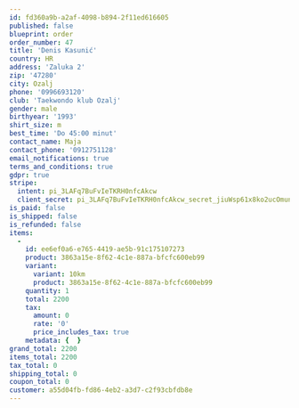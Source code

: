 ```yaml
---
id: fd360a9b-a2af-4098-b894-2f11ed616605
published: false
blueprint: order
order_number: 47
title: 'Denis Kasunić'
country: HR
address: 'Zaluka 2'
zip: '47280'
city: Ozalj
phone: '0996693120'
club: 'Taekwondo klub Ozalj'
gender: male
birthyear: '1993'
shirt_size: m
best_time: 'Do 45:00 minut'
contact_name: Maja
contact_phone: '0912751128'
email_notifications: true
terms_and_conditions: true
gdpr: true
stripe:
  intent: pi_3LAFq7BuFvIeTKRH0nfcAkcw
  client_secret: pi_3LAFq7BuFvIeTKRH0nfcAkcw_secret_jiuWsp61x8ko2ucOmunyzeGsI
is_paid: false
is_shipped: false
is_refunded: false
items:
  -
    id: ee6ef0a6-e765-4419-ae5b-91c175107273
    product: 3863a15e-8f62-4c1e-887a-bfcfc600eb99
    variant:
      variant: 10km
      product: 3863a15e-8f62-4c1e-887a-bfcfc600eb99
    quantity: 1
    total: 2200
    tax:
      amount: 0
      rate: '0'
      price_includes_tax: true
    metadata: {  }
grand_total: 2200
items_total: 2200
tax_total: 0
shipping_total: 0
coupon_total: 0
customer: a55d04fb-fd86-4eb2-a3d7-c2f93cbfdb8e
---
```

